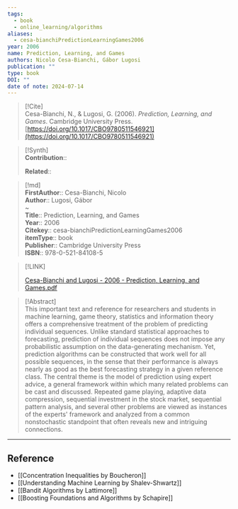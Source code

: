 ```yaml
---
tags:
  - book
  - online_learning/algorithms
aliases:
  - cesa-bianchiPredictionLearningGames2006
year: 2006
name: Prediction, Learning, and Games
authors: Nicolo Cesa-Bianchi, Gábor Lugosi
publication: ""
type: book
DOI: ""
date of note: 2024-07-14
---
```


> [!Cite]  
> Cesa-Bianchi, N., & Lugosi, G. (2006). _Prediction, Learning, and Games_. Cambridge University Press. [https://doi.org/10.1017/CBO9780511546921](https://doi.org/10.1017/CBO9780511546921)

>[!Synth]  
>**Contribution**::  
>  
>**Related**::   
>  
  
>[!md]  
> **FirstAuthor**:: Cesa-Bianchi, Nicolo  
> **Author**:: Lugosi, Gábor  
~  
> **Title**:: Prediction, Learning, and Games  
> **Year**:: 2006  
> **Citekey**:: cesa-bianchiPredictionLearningGames2006  
> **itemType**:: book  
> **Publisher**:: Cambridge University Press  
> **ISBN**:: 978-0-521-84108-5  

> [!LINK]  
> 
> [Cesa-Bianchi and Lugosi - 2006 - Prediction, Learning, and Games.pdf](file:///home/lukexie/Documents/Papers/storage/AJV8AM6T/Cesa-Bianchi%20and%20Lugosi%20-%202006%20-%20Prediction,%20Learning,%20and%20Games.pdf) 
>  

> [!Abstract]  
> This important text and reference for researchers and students in machine learning, game theory, statistics and information theory offers a comprehensive treatment of the problem of predicting individual sequences. Unlike standard statistical approaches to forecasting, prediction of individual sequences does not impose any probabilistic assumption on the data-generating mechanism. Yet, prediction algorithms can be constructed that work well for all possible sequences, in the sense that their performance is always nearly as good as the best forecasting strategy in a given reference class. The central theme is the model of prediction using expert advice, a general framework within which many related problems can be cast and discussed. Repeated game playing, adaptive data compression, sequential investment in the stock market, sequential pattern analysis, and several other problems are viewed as instances of the experts' framework and analyzed from a common nonstochastic standpoint that often reveals new and intriguing connections.  


-----
## Reference




- [[Concentration Inequalities by Boucheron]]
- [[Understanding Machine Learning by Shalev-Shwartz]]
- [[Bandit Algorithms by Lattimore]]
- [[Boosting Foundations and Algorithms by Schapire]]